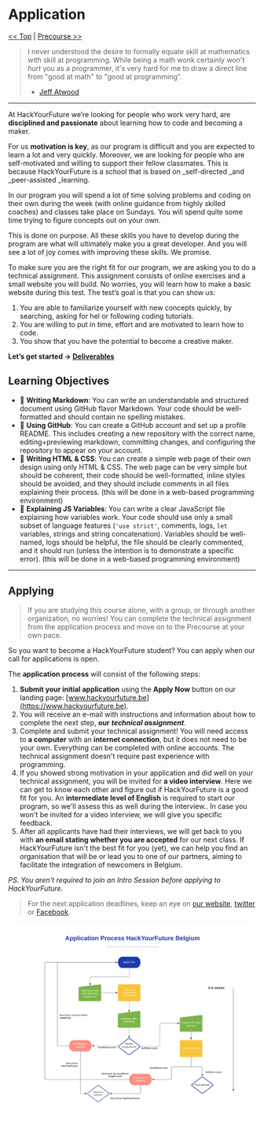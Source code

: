 # Application

[<< Top](./README.md) | [Precourse >>](../precourse/README.md)

> I never understood the desire to formally equate skill at mathematics with skill at programming. While being a math wonk certainly won't _hurt_ you as a programmer, it's very hard for me to draw a direct line from "good at math" to "good at programming".
>
> - [Jeff Atwood](https://blog.codinghorror.com/should-competent-programmers-be-mathematically-inclined/)

---

At HackYourFuture we’re looking for people who work very hard, are **disciplined and passionate** about learning how to code and becoming a maker.

For us **motivation is key**, as our program is difficult and you are expected to learn a lot and very quickly. Moreover, we are looking for people who are self-motivated and willing to support their fellow classmates. This is because HackYourFuture is a school that is based on \_self-directed \_and \_peer-assisted \_learning.

In our program you will spend a lot of time solving problems and coding on their own during the week (with online guidance from highly skilled coaches) and classes take place on Sundays. You will spend quite some time trying to figure concepts out on your own.

This is done on purpose. All these skills you have to develop during the program are what will ultimately make you a great developer. And you will see a lot of joy comes with improving these skills. We promise.

To make sure you are the right fit for our program, we are asking you to do a technical assignment. This assignment consists of online exercises and a small website you will build. No worries, you will learn how to make a basic website during this test. The test’s goal is that you can show us:

1. You are able to familiarize yourself with new concepts quickly, by searching, asking for hel or following coding tutorials.
2. You are willing to put in time, effort and are motivated to learn how to code.
3. You show that you have the potential to become a creative maker.

**Let’s get started -> [Deliverables](./deliverables.md)**

## Learning Objectives

- 🥚 **Writing Markdown**: You can write an understandable and structured document using GitHub flavor Markdown. Your code should be well-formatted and should contain no spelling mistakes.
- 🥚 **Using GitHub**: You can create a GitHub account and set up a profile README. This includes creating a new repository with the correct name, editing+previewing markdown, committing changes, and configuring the repository to appear on your account.
- 🥚 **Writing HTML & CSS**: You can create a simple web page of their own design using only HTML & CSS. The web page can be very simple but should be coherent, their code should be well-formatted, inline styles should be avoided, and they should include comments in all files explaining their process. (this will be done in a web-based programming environment)
- 🥚 **Explaining JS Variables**: You can write a clear JavaScript file explaining how variables work. Your code should use only a small subset of language features (`'use strict'`, comments, logs, `let` variables, strings and string concatenation). Variables should be well-named, logs should be helpful, the file should be clearly commented, and it should run (unless the intention is to demonstrate a specific error). (this will be done in a web-based programming environment)

---

## Applying

> If you are studying this course alone, with a group, or through another organization, no worries! You can complete the technical assignment from the application process and move on to the Precourse at your own pace.

So you want to become a HackYourFuture student? You can apply when our call for applications is open.

The **application process** will consist of the following steps:

1. **Submit your initial application** using the **Apply Now** button on our landing page: [www.hackyourfuture.be](https://www.hackyourfuture.be).
2. You will receive an e-mail with instructions and information about how to complete the next step, **our** _**technical assignment**_.
3. Complete and submit your technical assignment! You will need access to **a computer** with an **internet connection**, but it does not need to be your own. Everything can be completed with online accounts. The technical assignment doesn't require past experience with programming.
4. If you showed strong motivation in your application and did well on your technical assignment, you will be invited for **a video interview**. Here we can get to know each other and figure out if HackYourFuture is a good fit for you. An **intermediate level of English** is required to start our program, so we'll assess this as well during the interview.. In case you won't be invited for a video interview, we will give you specific feedback.
5. After all applicants have had their interviews, we will get back to you with **an email stating whether you are accepted** for our next class. If HackYourFuture isn't the best fit for you \(yet\), we can help you find an organisation that will be or lead you to one of our partners, aiming to facilitate the integration of newcomers in Belgium.

_PS. You aren't required to join an Intro Session before applying to HackYourFuture._

> For the next application deadlines, keep an eye on [our website](https://hackyourfuture.be), [twitter](https://twitter.com/HackYFutureBE) or [Facebook](https://www.facebook.com/HackYFutureBE/).

![application process diagram](./assets/application-process.jpg)

